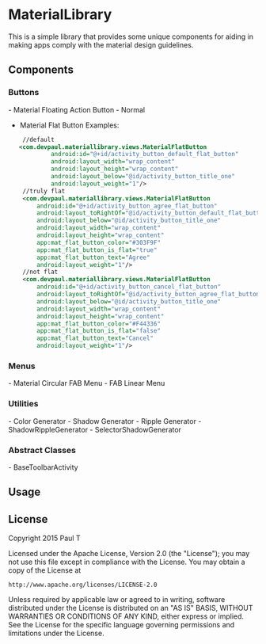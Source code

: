 # MaterialLibrary
This is a simple library that provides some unique components for aiding in making apps comply with the material design guidelines.

<h2>Components</h2>
<h3>Buttons</h3>
- Material Floating Action Button
    - Normal
            
- Material Flat Button
Examples:

````xml
    //default
   <com.devpaul.materiallibrary.views.MaterialFlatButton
            android:id="@+id/activity_button_default_flat_button"
            android:layout_width="wrap_content"
            android:layout_height="wrap_content"
            android:layout_below="@id/activity_button_title_one"
            android:layout_weight="1"/>
    //truly flat
    <com.devpaul.materiallibrary.views.MaterialFlatButton
        android:id="@+id/activity_button_agree_flat_button"
        android:layout_toRightOf="@id/activity_button_default_flat_button"
        android:layout_below="@id/activity_button_title_one"
        android:layout_width="wrap_content"
        android:layout_height="wrap_content"
        app:mat_flat_button_color="#303F9F"
        app:mat_flat_button_is_flat="true"
        app:mat_flat_button_text="Agree"
        android:layout_weight="1"/>
    //not flat
    <com.devpaul.materiallibrary.views.MaterialFlatButton
        android:id="@+id/activity_button_cancel_flat_button"
        android:layout_toRightOf="@id/activity_button_agree_flat_button"
        android:layout_below="@id/activity_button_title_one"
        android:layout_width="wrap_content"
        android:layout_height="wrap_content"
        app:mat_flat_button_color="#F44336"
        app:mat_flat_button_is_flat="false"
        app:mat_flat_button_text="Cancel"
        android:layout_weight="1"/>
````

<h3>Menus</h3>
- Material Circular FAB Menu
- FAB Linear Menu

<h3>Utilities</h3>
- Color Generator
- Shadow Generator
- Ripple Generator
- ShadowRippleGenerator
- SelectorShadowGenerator

<h3>Abstract Classes</h3>
- BaseToolbarActivity

<h2>Usage</h2>

<h2>License</h2>

Copyright 2015 Paul T

Licensed under the Apache License, Version 2.0 (the "License");
you may not use this file except in compliance with the License.
You may obtain a copy of the License at

    http://www.apache.org/licenses/LICENSE-2.0

Unless required by applicable law or agreed to in writing, software
distributed under the License is distributed on an "AS IS" BASIS,
WITHOUT WARRANTIES OR CONDITIONS OF ANY KIND, either express or implied.
See the License for the specific language governing permissions and
limitations under the License.

